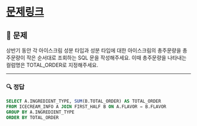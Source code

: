 # [문제링크]()

## 📝 문제

상반기 동안 각 아이스크림 성분 타입과 성분 타입에 대한 아이스크림의 총주문량을 총주문량이 작은 순서대로 조회하는 SQL 문을 작성해주세요. 이때 총주문량을 나타내는 컬럼명은 TOTAL_ORDER로 지정해주세요.

---

### 🔍 정답

```sql
SELECT A.INGREDIENT_TYPE, SUM(B.TOTAL_ORDER) AS TOTAL_ORDER
FROM ICECREAM_INFO A JOIN FIRST_HALF B ON A.FLAVOR = B.FLAVOR
GROUP BY A.INGREDIENT_TYPE
ORDER BY TOTAL_ORDER
```